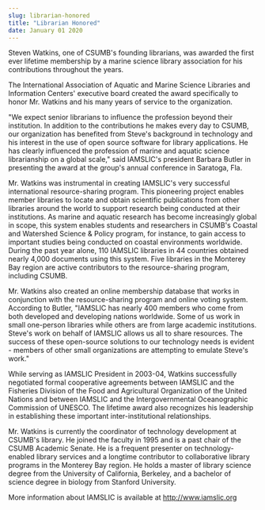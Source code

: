 ```yaml
---
slug: librarian-honored
title: "Librarian Honored"
date: January 01 2020
---
```


<p>Steven Watkins, one of CSUMB's founding librarians, was awarded the first ever lifetime membership by a marine science library association for his contributions throughout the years.
</p><p>The International Association of Aquatic and Marine Science Libraries and Information Centers' executive board created the award specifically to honor Mr. Watkins and his many years of service to the organization.
</p><p>"We expect senior librarians to influence the profession beyond their institution. In addition to the contributions he makes every day to CSUMB, our organization has benefited from Steve's background in technology and his interest in the use of open source software for library applications. He has clearly influenced the profession of marine and aquatic science librarianship on a global scale," said IAMSLIC's president Barbara Butler in presenting the award at the group's annual conference in Saratoga, Fla.
</p><p>Mr. Watkins was instrumental in creating IAMSLIC's very successful international resource-sharing program. This pioneering project enables member libraries to locate and obtain scientific publications from other libraries around the world to support research being conducted at their institutions. As marine and aquatic research has become increasingly global in scope, this system enables students and researchers in CSUMB's Coastal and Watershed Science &amp; Policy program, for instance, to gain access to important studies being conducted on coastal environments worldwide. During the past year alone, 110 IAMSLIC libraries in 44 countries obtained nearly 4,000 documents using this system. Five libraries in the Monterey Bay region are active contributors to the resource-sharing program, including CSUMB.
</p><p>Mr. Watkins also created an online membership database that works in conjunction with the resource-sharing program and online voting system. According to Butler, "IAMSLIC has nearly 400 members who come from both developed and developing nations worldwide. Some of us work in small one-person libraries while others are from large academic institutions. Steve's work on behalf of IAMSLIC allows us all to share resources. The success of these open-source solutions to our technology needs is evident - members of other small organizations are attempting to emulate Steve's work."
</p><p>While serving as IAMSLIC President in 2003-04, Watkins successfully negotiated formal cooperative agreements between IAMSLIC and the Fisheries Division of the Food and Agricultural Organization of the United Nations and between IAMSLIC and the Intergovernmental Oceanographic Commission of UNESCO. The lifetime award also recognizes his leadership in establishing these important inter-institutional relationships.
</p><p>Mr. Watkins is currently the coordinator of technology development at CSUMB's library. He joined the faculty in 1995 and is a past chair of the CSUMB Academic Senate. He is a frequent presenter on technology-enabled library services and a longtime contributor to collaborative library programs in the Monterey Bay region. He holds a master of library science degree from the University of California, Berkeley, and a bachelor of science degree in biology from Stanford University.
</p><p>More information about IAMSLIC is available at <a href="http://www.iamslic.org/">http://www.iamslic.org</a>
</p>
